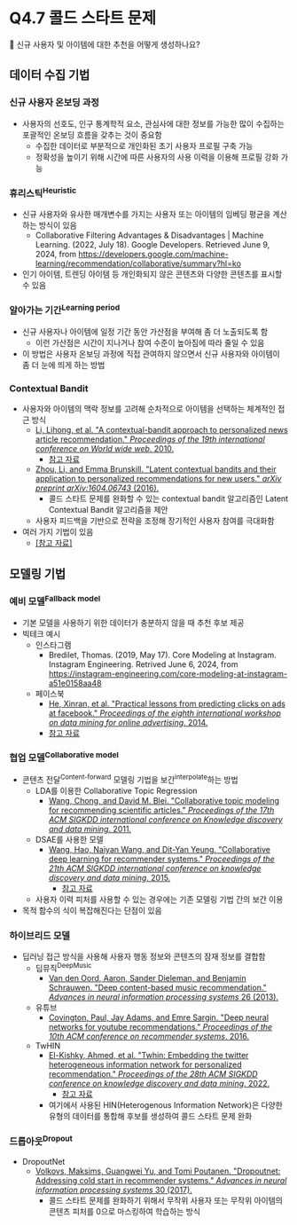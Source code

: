 # Q4.7 콜드 스타트 문제

🙋 신규 사용자 및 아이템에 대한 추천을 어떻게 생성하나요?

## 데이터 수집 기법

### 신규 사용자 온보딩 과정

-   사용자의 선호도, 인구 통계학적 요소, 관심사에 대한 정보를 가능한 많이 수집하는 포괄적인 온보딩 흐름을 갖추는 것이 중요함
    -   수집한 데이터로 부분적으로 개인화된 초기 사용자 프로필 구축 가능
    -   정확성을 높이기 위해 시간에 따른 사용자의 사용 이력을 이용해 프로필 강화 가능

### 휴리스틱<sup>Heuristic</sup>

-   신규 사용자와 유사한 매개변수를 가지는 사용자 또는 아이템의 임베딩 평균을 계산하는 방식이 있음
    -   Collaborative Filtering Advantages & Disadvantages | Machine Learning. (2022, July 18). Google Developers. Retrieved June 9, 2024, from https://developers.google.com/machine-learning/recommendation/collaborative/summary?hl=ko
-   인기 아이템, 트렌딩 아이템 등 개인화되지 않은 콘텐츠와 다양한 콘텐츠를 표시할 수 있음

### 알아가는 기간<sup>Learning period</sup>

-   신규 사용자나 아이템에 일정 기간 동안 가산점을 부여해 좀 더 노출되도록 함
    -   이런 가산점은 시간이 지나거나 참여 수준이 높아짐에 따라 줄일 수 있음
-   이 방법은 사용자 온보딩 과정에 직접 관여하지 않으면서 신규 사용자와 아이템이 좀 더 눈에 띄게 하는 방법

### Contextual Bandit

-   사용자와 아이템의 맥락 정보를 고려해 순차적으로 아이템을 선택하는 체계적인 접근 방식
    -   [Li, Lihong, et al. "A contextual-bandit approach to personalized news article recommendation." *Proceedings of the 19th international conference on World wide web*. 2010.](https://arxiv.org/abs/1003.0146)
        -   [참고 자료](https://leehyejin91.github.io/post-contextual_bandit/)
    -   [Zhou, Li, and Emma Brunskill. "Latent contextual bandits and their application to personalized recommendations for new users." *arXiv preprint arXiv:1604.06743* (2016).](https://arxiv.org/abs/1604.06743)
        -   콜드 스타트 문제를 완화할 수 있는 contextual bandit 알고리즘인 Latent Contextual Bandit 알고리즘을 제안
    -   사용자 피드백을 기반으로 전략을 조정해 장기적인 사용자 참여를 극대화함
-   여러 가지 기법이 있음
    -   [[참고 자료]](https://otzslayer.github.io/ml/2022/01/07/about-multi-armed-bandit.html)

## 모델링 기법

### 예비 모델<sup>Fallback model</sup>

-   기본 모델을 사용하기 위한 데이터가 충분하지 않을 때 추천 후보 제공
-   빅테크 예시
    -   인스타그램
        -   Bredilet, Thomas. (2019, May 17). Core Modeling at Instagram. Instagram Engineering. Retrived June 6, 2024, from https://instagram-engineering.com/core-modeling-at-instagram-a51e0158aa48
    -   페이스북
        -   [He, Xinran, et al. "Practical lessons from predicting clicks on ads at facebook." *Proceedings of the eighth international workshop on data mining for online advertising*. 2014.](https://quinonero.net/Publications/predicting-clicks-facebook.pdf)
        -   [참고 자료](https://aldente0630.github.io/data-science/2018/05/10/practical_lessons_from_predicting_clicks_on_ads_at_FB.html)

### 협업 모델<sup>Collaborative model</sup>

-   콘텐츠 전달<sup>Content-forward</sup> 모델링 기법을 보간<sup>interpolate</sup>하는 방법
    -   LDA를 이용한 Collaborative Topic Regression
        -   [Wang, Chong, and David M. Blei. "Collaborative topic modeling for recommending scientific articles." *Proceedings of the 17th ACM SIGKDD international conference on Knowledge discovery and data mining*. 2011.](https://www.cse.cuhk.edu.hk/irwin.king.new/_media/presentations/wangblei2011.pdf)
    -   DSAE를 사용한 모델
        -   [Wang, Hao, Naiyan Wang, and Dit-Yan Yeung. "Collaborative deep learning for recommender systems." *Proceedings of the 21th ACM SIGKDD international conference on knowledge discovery and data mining*. 2015.](https://arxiv.org/pdf/1409.2944)
            -   [참고 자료](https://steady-programming.tistory.com/54)
    -   사용자 이력 피처를 사용할 수 있는 경우에는 기존 모델링 기법 간의 보간 이용
-   목적 함수의 식이 복잡해진다는 단점이 있음

### 하이브리드 모델

-   딥러닝 접근 방식을 사용해 사용자 행동 정보와 콘텐츠의 잠재 정보를 결합함
    -   딥뮤직<sup>DeepMusic</sup>
        -   [Van den Oord, Aaron, Sander Dieleman, and Benjamin Schrauwen. "Deep content-based music recommendation." *Advances in neural information processing systems* 26 (2013).](https://proceedings.neurips.cc/paper/2013/file/b3ba8f1bee1238a2f37603d90b58898d-Paper.pdf)
    -   유튜브
        -   [Covington, Paul, Jay Adams, and Emre Sargin. "Deep neural networks for youtube recommendations." *Proceedings of the 10th ACM conference on recommender systems*. 2016.](https://static.googleusercontent.com/media/research.google.com/ko//pubs/archive/45530.pdf)
    -   TwHIN
        -   [El-Kishky, Ahmed, et al. "Twhin: Embedding the twitter heterogeneous information network for personalized recommendation." *Proceedings of the 28th ACM SIGKDD conference on knowledge discovery and data mining*. 2022.](https://arxiv.org/pdf/2202.05387.pdf?fbclid=IwAR1GZBLhaz1YKPRtdAQY6Fq34R2LVLFPhoZ5ZIrVzuIHrjRAEIxEAOY3-kU)
            -   [참고 자료](https://www.slideshare.net/slideshow/ss-258926687/258926687)
        -   여기에서 사용된 HIN(Heterogenous Information Network)은 다양한 유형의 데이터를 통합해 후보를 생성하여 콜드 스타트 문제 완화

### 드롭아웃<sup>Dropout</sup>

-   DropoutNet
    -   [Volkovs, Maksims, Guangwei Yu, and Tomi Poutanen. "Dropoutnet: Addressing cold start in recommender systems." *Advances in neural information processing systems* 30 (2017).](https://proceedings.neurips.cc/paper_files/paper/2017/file/dbd22ba3bd0df8f385bdac3e9f8be207-Paper.pdf)
        -   콜드 스타트 문제를 완화하기 위해서 무작위 사용자 또는 무작위 아이템의 콘텐츠 피처를 0으로 마스킹하여 학습하는 방식